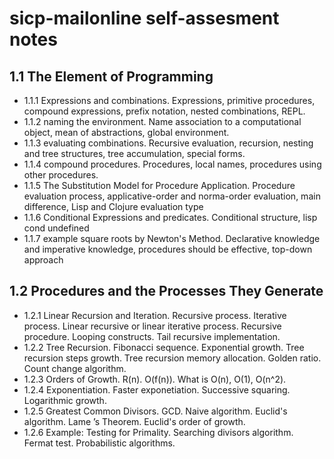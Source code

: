 # sicp-mailonline self-assesment notes

## 1.1 The Element of Programming

* 1.1.1 Expressions and combinations. Expressions, primitive procedures, compound expressions, prefix notation, nested combinations, REPL.
* 1.1.2 naming the environment. Name association to a computational object, mean of abstractions, global environment.
* 1.1.3 evaluating combinations. Recursive evaluation, recursion, nesting and tree structures, tree accumulation, special forms.
* 1.1.4 compound procedures. Procedures, local names, procedures using other procedures.
* 1.1.5 The Substitution Model for Procedure Application. Procedure evaluation process, applicative-order and norma-order evaluation, main difference, Lisp and Clojure evaluation type
* 1.1.6 Conditional Expressions and predicates. Conditional structure, lisp cond undefined
* 1.1.7 example square roots by Newton's Method. Declarative knowledge and imperative knowledge, procedures should be effective, top-down approach

## 1.2 Procedures and the Processes They Generate

* 1.2.1 Linear Recursion and Iteration. Recursive process. Iterative process. Linear recursive or linear iterative process. Recursive procedure. Looping constructs. Tail recursive implementation.
* 1.2.2 Tree Recursion. Fibonacci sequence. Exponential growth. Tree recursion steps growth. Tree recursion memory allocation. Golden ratio. Count change algorithm.
* 1.2.3 Orders of Growth. R(n). O(f(n)). What is O(n), O(1), O(n^2).
* 1.2.4 Exponentiation. Faster exponetiation. Successive squaring. Logarithmic growth.
* 1.2.5 Greatest Common Divisors. GCD. Naive algorithm. Euclid's algorithm. Lame ́’s Theorem. Euclid's order of growth.
* 1.2.6 Example: Testing for Primality. Searching divisors algorithm. Fermat test. Probabilistic algorithms.

